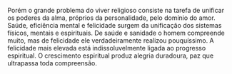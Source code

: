 ﻿Porém o grande problema do viver religioso consiste na tarefa de unificar os poderes da alma, próprios da personalidade, pelo domínio do amor. Saúde, eficiência mental e felicidade surgem da unificação dos sistemas físicos, mentais e espirituais. De saúde e sanidade o homem compreende muito, mas de felicidade ele verdadeiramente realizou pouquíssimo. A felicidade mais elevada está indissoluvelmente ligada ao progresso espiritual. O crescimento espiritual produz alegria duradoura, paz que ultrapassa toda compreensão.
